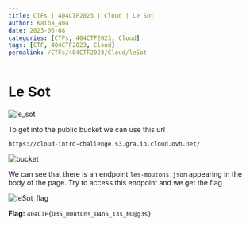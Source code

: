 ```yaml
---
title: CTFs | 404CTF2023 | Cloud | Le Sot
author: Kaiba_404
date: 2023-06-08
categories: [CTFs, 404CTF2023, Cloud]
tags: [CTF, 404CTF2023, Cloud]
permalink: /CTFs/404CTF2023/Cloud/leSot
---
```


# Le Sot

![le_sot](https://github.com/CongKhaiNGUYEN/CTF/assets/61443497/1fd9a673-3c4c-4b08-82ae-3785bafd1c35)

To get into the public bucket we can use this url

`https://cloud-intro-challenge.s3.gra.io.cloud.ovh.net/`

![bucket](https://github.com/CongKhaiNGUYEN/CTF/assets/61443497/0572d58c-3029-424e-a0de-600eef2c266d)

We can see that there is an endpoint `les-moutons.json` appearing in the body of the page. Try to access this endpoint and we get the flag

![leSot_flag](https://github.com/CongKhaiNGUYEN/CTF/assets/61443497/1e858eb4-bcb0-4c9f-8fe0-4dcdc7da4696)

**Flag:**  `404CTF{D35_m0utOns_D4n5_13s_NU@g3s}`